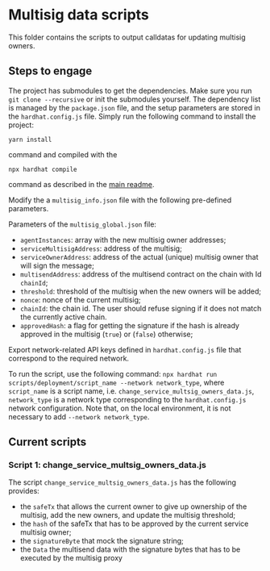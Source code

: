 #  Multisig data scripts
This folder contains the scripts to output calldatas for updating multisig owners. 


## Steps to engage
The project has submodules to get the dependencies. Make sure you run `git clone --recursive` or init the submodules yourself.
The dependency list is managed by the `package.json` file, and the setup parameters are stored in the `hardhat.config.js` file.
Simply run the following command to install the project:
```
yarn install
```
command and compiled with the
```
npx hardhat compile
```
command as described in the [main readme](https://github.com/valory-xyz/autonolas-registries/blob/main/README.md).

Modify the a `multisig_info.json` file with the following pre-defined parameters.

Parameters of the `multisig_global.json` file:
- `agentInstances`: array with the new multisig owner addresses;
- `serviceMultisigAddress`: address of the multisig;
- `serviceOwnerAddress`: address of the actual (unique) multisig owner that will sign the message;
- `multisendAddress`: address of the multisend contract on the chain with Id `chainId`;
- `threshold`: threshold of the multisig when the new owners will be added;
- `nonce`: nonce of the current multisig;
- `chainId`: the chain id. The user should refuse signing if it does not match the currently active chain.
- `approvedHash`: a flag for getting the signature if the hash is already approved in the multisig (`true`) or (`false`) otherwise; 


Export network-related API keys defined in `hardhat.config.js` file that correspond to the required network.

To run the script, use the following command:
`npx hardhat run scripts/deployment/script_name --network network_type`,
where `script_name` is a script name, i.e. `change_service_multsig_owners_data.js`, `network_type` is a network type corresponding to the `hardhat.config.js` network configuration. 
Note that, on the local environment, it is not necessary to add `--network network_type`. 


## Current scripts

### Script 1: change_service_multsig_owners_data.js

The script `change_service_multsig_owners_data.js` has the following provides: 
- the `safeTx` that allows the current owner to give up ownership of the multisig, add the new owners, and update the multisig threshold;  
- the `hash` of the safeTx  that has to be approved by the current service multisig owner; 
- the `signatureByte` that mock the signature string;
- the `Data` the multisend data  with the signature bytes that has to be executed by the multisig proxy






